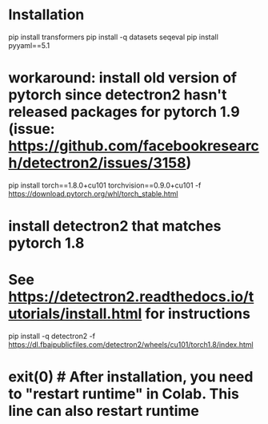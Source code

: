 

# Installation

pip install transformers
pip install -q datasets seqeval
pip install pyyaml==5.1
# workaround: install old version of pytorch since detectron2 hasn't released packages for pytorch 1.9 (issue: https://github.com/facebookresearch/detectron2/issues/3158)
pip install torch==1.8.0+cu101 torchvision==0.9.0+cu101 -f https://download.pytorch.org/whl/torch_stable.html
# install detectron2 that matches pytorch 1.8
# See https://detectron2.readthedocs.io/tutorials/install.html for instructions
pip install -q detectron2 -f https://dl.fbaipublicfiles.com/detectron2/wheels/cu101/torch1.8/index.html
# exit(0)  # After installation, you need to "restart runtime" in Colab. This line can also restart runtime